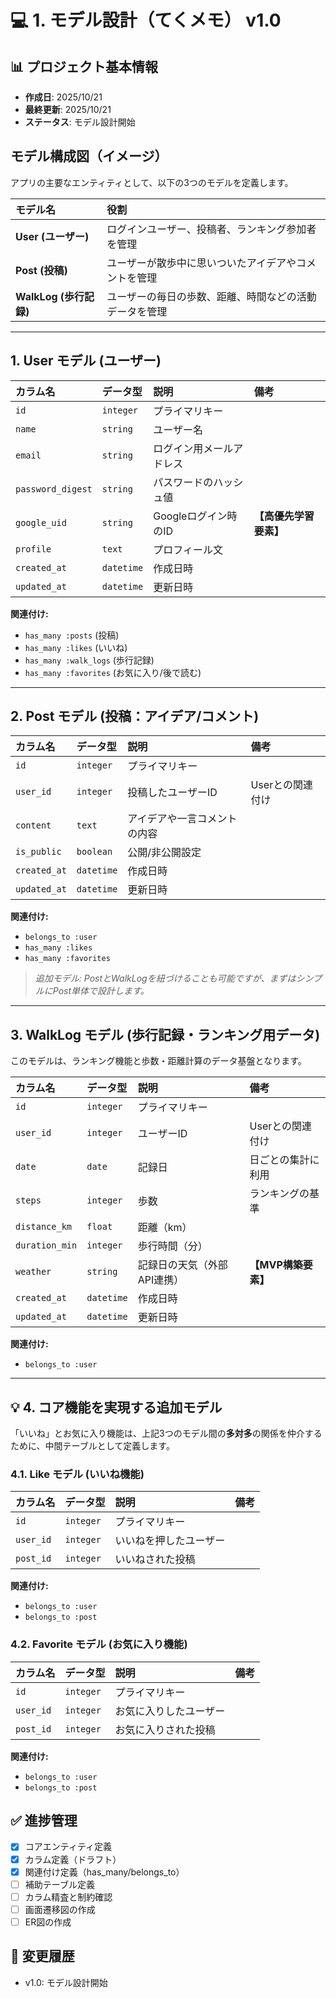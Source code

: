 # 💻 1. モデル設計（てくメモ） v1.0

## 📊 プロジェクト基本情報
- **作成日**: 2025/10/21
- **最終更新**: 2025/10/21
- **ステータス**: モデル設計開始

## モデル構成図（イメージ）
アプリの主要なエンティティとして、以下の3つのモデルを定義します。

| モデル名 | 役割 |
| :--- | :--- |
| **User (ユーザー)** | ログインユーザー、投稿者、ランキング参加者を管理 |
| **Post (投稿)** | ユーザーが散歩中に思いついたアイデアやコメントを管理 |
| **WalkLog (歩行記録)** | ユーザーの毎日の歩数、距離、時間などの活動データを管理 |

---

## 1. User モデル (ユーザー)

| カラム名 | データ型 | 説明 | 備考 |
| :--- | :--- | :--- | :--- |
| `id` | `integer` | プライマリキー | |
| `name` | `string` | ユーザー名 | |
| `email` | `string` | ログイン用メールアドレス | |
| `password_digest` | `string` | パスワードのハッシュ値 | |
| `google_uid` | `string` | Googleログイン時のID | **【高優先学習要素】** |
| `profile` | `text` | プロフィール文 | |
| `created_at` | `datetime` | 作成日時 | |
| `updated_at` | `datetime` | 更新日時 | |

**関連付け:**
* `has_many :posts` (投稿)
* `has_many :likes` (いいね)
* `has_many :walk_logs` (歩行記録)
* `has_many :favorites` (お気に入り/後で読む)

---

## 2. Post モデル (投稿：アイデア/コメント)

| カラム名 | データ型 | 説明 | 備考 |
| :--- | :--- | :--- | :--- |
| `id` | `integer` | プライマリキー | |
| `user_id` | `integer` | 投稿したユーザーID | Userとの関連付け |
| `content` | `text` | アイデアや一言コメントの内容 | |
| `is_public` | `boolean` | 公開/非公開設定 | |
| `created_at` | `datetime` | 作成日時 | |
| `updated_at` | `datetime` | 更新日時 | |

**関連付け:**
* `belongs_to :user`
* `has_many :likes`
* `has_many :favorites`

> *追加モデル: PostとWalkLogを紐づけることも可能ですが、まずはシンプルにPost単体で設計します。*

---

## 3. WalkLog モデル (歩行記録・ランキング用データ)

このモデルは、ランキング機能と歩数・距離計算のデータ基盤となります。

| カラム名 | データ型 | 説明 | 備考 |
| :--- | :--- | :--- | :--- |
| `id` | `integer` | プライマリキー | |
| `user_id` | `integer` | ユーザーID | Userとの関連付け |
| `date` | `date` | 記録日 | 日ごとの集計に利用 |
| `steps` | `integer` | 歩数 | ランキングの基準 |
| `distance_km` | `float` | 距離（km） | |
| `duration_min` | `integer` | 歩行時間（分） | |
| `weather` | `string` | 記録日の天気（外部API連携） | **【MVP構築要素】** |
| `created_at` | `datetime` | 作成日時 | |
| `updated_at` | `datetime` | 更新日時 | |

**関連付け:**
* `belongs_to :user`

---

## 💡 4. コア機能を実現する追加モデル

「いいね」とお気に入り機能は、上記3つのモデル間の**多対多**の関係を仲介するために、中間テーブルとして定義します。

### 4.1. Like モデル (いいね機能)

| カラム名 | データ型 | 説明 | 備考 |
| :--- | :--- | :--- | :--- |
| `id` | `integer` | プライマリキー | |
| `user_id` | `integer` | いいねを押したユーザー | |
| `post_id` | `integer` | いいねされた投稿 | |

**関連付け:**
* `belongs_to :user`
* `belongs_to :post`

### 4.2. Favorite モデル (お気に入り機能)

| カラム名 | データ型 | 説明 | 備考 |
| :--- | :--- | :--- | :--- |
| `id` | `integer` | プライマリキー | |
| `user_id` | `integer` | お気に入りしたユーザー | |
| `post_id` | `integer` | お気に入りされた投稿 | |

**関連付け:**
* `belongs_to :user`
* `belongs_to :post`

## ✅ 進捗管理
- [x] コアエンティティ定義
- [x] カラム定義（ドラフト）
- [x] 関連付け定義（has_many/belongs_to）
- [ ] 補助テーブル定義
- [ ] カラム精査と制約確認
- [ ] 画面遷移図の作成
- [ ] ER図の作成

## 📝 変更履歴
- v1.0: モデル設計開始
